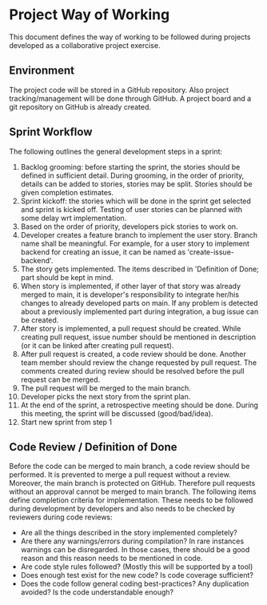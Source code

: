 # Project Way of Working
This document defines the way of working to be followed  during projects developed as a collaborative project exercise.

## Environment
The project code will be stored in a GitHub repository. Also project tracking/management will be done through GitHub. A project board and a git repository on GitHub is already created. 

## Sprint Workflow 
The following outlines the general development steps in a sprint: 
  1. Backlog grooming: before starting the sprint, the stories should be defined in sufficient detail. During grooming, in the order of priority, details can be added to stories, stories may be split. Stories should be given completion estimates. 
  2. Sprint kickoff: the stories which will be done in the sprint get selected and sprint is kicked off. Testing of user stories can be planned with some delay wrt implementation.
  3. Based on the order of priority, developers pick stories to work on. 
  4. Developer creates a feature branch to implement the user story. Branch name shall be meaningful. For example, for a user story to implement backend for creating an issue, it can be named as 'create-issue-backend'.
  4. The story gets implemented. The items described in 'Definition of Done; part should be kept in mind.
  5. When story is implemented, if other layer of that story was already merged to main, it is developer's responsibility to integrate her/his changes to already developed parts on main. If any problem is detected about a previously implemented part during integration, a bug issue can be created.
  6. After story is implemented, a pull request should be created. While creating pull request, issue number should be mentioned in description (or it can be linked after creating pull request).
  7. After pull request is created, a code review should be done. Another team member should review the change requested by pull request. The comments created during review should be resolved before the pull request can be merged. 
  8. The pull request  will be merged to the main branch.
  9. Developer picks the next story from the sprint plan. 
  10. At the end of the sprint, a retrospective meeting should be done. During this meeting, the sprint will be discussed (good/bad/idea).  
  11. Start new sprint from step 1
## Code Review / Definition of Done 
Before the code can be merged to main branch, a code review should be performed. It is prevented to merge a pull request without a review. Moreover, the main branch is protected on GitHub. Therefore pull requests without an approval cannot be merged to main branch.  The following items define completion criteria for implementation. These needs to be followed during development by developers and also needs to be checked by reviewers during code reviews: 
  * Are all the things described in the story implemented completely? 
  * Are there any warnings/errors during compilation? In rare instances warnings can be disregarded. In those cases, there should be a good reason and this reason needs to be mentioned in code.
  * Are code style rules followed? (Mostly this will be supported by a tool) 
  * Does enough test exist for the new code? Is code coverage sufficient? 
  * Does the code follow general coding best-practices? Any duplication avoided? Is the code understandable enough? 
